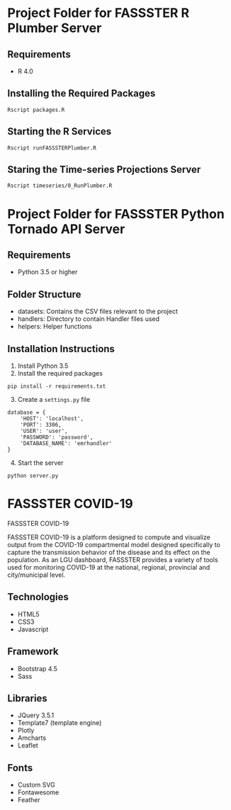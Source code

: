 # Project Folder for FASSSTER R Plumber Server

## Requirements

- R 4.0

## Installing the Required Packages
```
Rscript packages.R
```

## Starting the R Services
```
Rscript runFASSSTERPlumber.R
```

## Staring the Time-series Projections Server
```
Rscript timeseries/0_RunPlumber.R
```

# Project Folder for FASSSTER Python Tornado API Server

## Requirements

- Python 3.5 or higher

## Folder Structure

- datasets: Contains the CSV files relevant to the project
- handlers: Directory to contain Handler files used
- helpers: Helper functions

## Installation Instructions

1. Install Python 3.5
2. Install the required packages
```
pip install -r requirements.txt
```
3. Create a `settings.py` file
```
database = {
    'HOST': 'localhost',
    'PORT': 3306,
    'USER': 'user',
    'PASSWORD': 'password',
    'DATABASE_NAME': 'emrhandler'
}
```
4. Start the server
```
python server.py
```

# FASSSTER COVID-19

FASSSTER COVID-19

FASSSTER COVID-19 is a platform designed to compute and visualize output from the COVID-19 compartmental model designed specifically to capture the transmission behavior of the disease and its effect on the population. As an LGU dashboard, FASSSTER provides a variety of tools used for monitoring COVID-19 at the national, regional, provincial and city/municipal level.

## Technologies

- HTML5
- CSS3
- Javascript

## Framework

- Bootstrap 4.5
- Sass

## Libraries

- JQuery 3.5.1
- Template7 (template engine)
- Plotly
- Amcharts
- Leaflet

## Fonts

- Custom SVG
- Fontawesome
- Feather